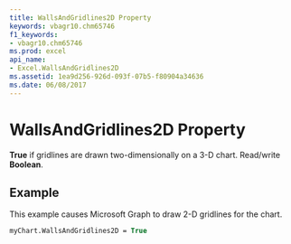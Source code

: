 ```yaml
---
title: WallsAndGridlines2D Property
keywords: vbagr10.chm65746
f1_keywords:
- vbagr10.chm65746
ms.prod: excel
api_name:
- Excel.WallsAndGridlines2D
ms.assetid: 1ea9d256-926d-093f-07b5-f80904a34636
ms.date: 06/08/2017
---
```



# WallsAndGridlines2D Property

 **True** if gridlines are drawn two-dimensionally on a 3-D chart. Read/write **Boolean**.


## Example

This example causes Microsoft Graph to draw 2-D gridlines for the chart.


```vb
myChart.WallsAndGridlines2D = True
```


